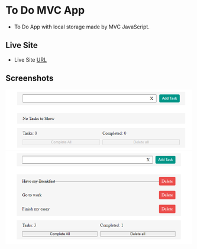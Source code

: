 # To Do MVC App

- To Do App with local storage made by MVC JavaScript.

## Live Site

- Live Site [URL](https://mhmd-tarek-mhmd.github.io/To-Do-App-List)

## Screenshots

![](screenshots/1.png)
![](screenshots/2.png)
